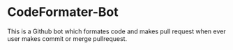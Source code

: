 # CodeFormater-Bot
This is a Github bot which formates code and makes pull request when ever user makes commit or merge pullrequest.
